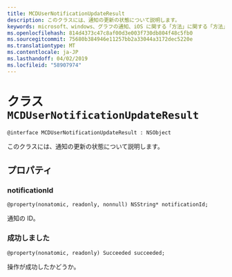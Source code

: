 ```yaml
---
title: MCDUserNotificationUpdateResult
description: このクラスには、通知の更新の状態について説明します。
keywords: microsoft、windows、グラフの通知、iOS に関する「方法」に関する「方法」の iPhone
ms.openlocfilehash: 814d4373c47c8af00d3e003f730db804f48c5fb0
ms.sourcegitcommit: 75680b384946e11257bb2a33044a3172dec5220e
ms.translationtype: MT
ms.contentlocale: ja-JP
ms.lasthandoff: 04/02/2019
ms.locfileid: "58907974"
---
```

# <a name="class-mcdusernotificationupdateresult"></a>クラス `MCDUserNotificationUpdateResult`

```
@interface MCDUserNotificationUpdateResult : NSObject
```

このクラスには、通知の更新の状態について説明します。

## <a name="properties"></a>プロパティ

### <a name="notificationid"></a>notificationId
`@property(nonatomic, readonly, nonnull) NSString* notificationId;`

通知の ID。

### <a name="succeeded"></a>成功しました
`@property(nonatomic, readonly) Succeeded succeeded;`

操作が成功したかどうか。 